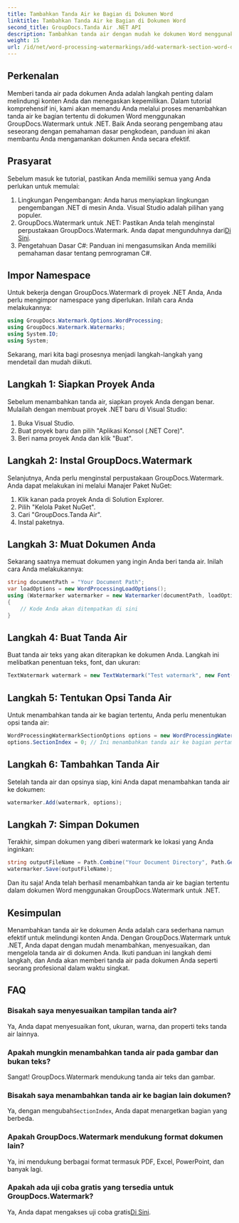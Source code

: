 ```yaml
---
title: Tambahkan Tanda Air ke Bagian di Dokumen Word
linktitle: Tambahkan Tanda Air ke Bagian di Dokumen Word
second_title: GroupDocs.Tanda Air .NET API
description: Tambahkan tanda air dengan mudah ke dokumen Word menggunakan GroupDocs.Watermark untuk .NET. Lindungi konten Anda dengan panduan sederhana ini.
weight: 15
url: /id/net/word-processing-watermarkings/add-watermark-section-word-docs/
---
```

## Perkenalan
Memberi tanda air pada dokumen Anda adalah langkah penting dalam melindungi konten Anda dan menegaskan kepemilikan. Dalam tutorial komprehensif ini, kami akan memandu Anda melalui proses menambahkan tanda air ke bagian tertentu di dokumen Word menggunakan GroupDocs.Watermark untuk .NET. Baik Anda seorang pengembang atau seseorang dengan pemahaman dasar pengkodean, panduan ini akan membantu Anda mengamankan dokumen Anda secara efektif.
## Prasyarat
Sebelum masuk ke tutorial, pastikan Anda memiliki semua yang Anda perlukan untuk memulai:
1. Lingkungan Pengembangan: Anda harus menyiapkan lingkungan pengembangan .NET di mesin Anda. Visual Studio adalah pilihan yang populer.
2.  GroupDocs.Watermark untuk .NET: Pastikan Anda telah menginstal perpustakaan GroupDocs.Watermark. Anda dapat mengunduhnya dari[Di Sini](https://releases.groupdocs.com/Watermark/net/).
3. Pengetahuan Dasar C#: Panduan ini mengasumsikan Anda memiliki pemahaman dasar tentang pemrograman C#.
## Impor Namespace
Untuk bekerja dengan GroupDocs.Watermark di proyek .NET Anda, Anda perlu mengimpor namespace yang diperlukan. Inilah cara Anda melakukannya:
```csharp
using GroupDocs.Watermark.Options.WordProcessing;
using GroupDocs.Watermark.Watermarks;
using System.IO;
using System;
```
Sekarang, mari kita bagi prosesnya menjadi langkah-langkah yang mendetail dan mudah diikuti.
## Langkah 1: Siapkan Proyek Anda
Sebelum menambahkan tanda air, siapkan proyek Anda dengan benar. Mulailah dengan membuat proyek .NET baru di Visual Studio:
1. Buka Visual Studio.
2. Buat proyek baru dan pilih "Aplikasi Konsol (.NET Core)".
3. Beri nama proyek Anda dan klik "Buat".
## Langkah 2: Instal GroupDocs.Watermark
Selanjutnya, Anda perlu menginstal perpustakaan GroupDocs.Watermark. Anda dapat melakukan ini melalui Manajer Paket NuGet:
1. Klik kanan pada proyek Anda di Solution Explorer.
2. Pilih "Kelola Paket NuGet".
3. Cari "GroupDocs.Tanda Air".
4. Instal paketnya.
## Langkah 3: Muat Dokumen Anda
Sekarang saatnya memuat dokumen yang ingin Anda beri tanda air. Inilah cara Anda melakukannya:
```csharp
string documentPath = "Your Document Path";
var loadOptions = new WordProcessingLoadOptions();
using (Watermarker watermarker = new Watermarker(documentPath, loadOptions))
{
    // Kode Anda akan ditempatkan di sini
}
```
## Langkah 4: Buat Tanda Air
Buat tanda air teks yang akan diterapkan ke dokumen Anda. Langkah ini melibatkan penentuan teks, font, dan ukuran:
```csharp
TextWatermark watermark = new TextWatermark("Test watermark", new Font("Arial", 19));
```
## Langkah 5: Tentukan Opsi Tanda Air
Untuk menambahkan tanda air ke bagian tertentu, Anda perlu menentukan opsi tanda air:
```csharp
WordProcessingWatermarkSectionOptions options = new WordProcessingWatermarkSectionOptions();
options.SectionIndex = 0; // Ini menambahkan tanda air ke bagian pertama
```
## Langkah 6: Tambahkan Tanda Air
Setelah tanda air dan opsinya siap, kini Anda dapat menambahkan tanda air ke dokumen:
```csharp
watermarker.Add(watermark, options);
```
## Langkah 7: Simpan Dokumen
Terakhir, simpan dokumen yang diberi watermark ke lokasi yang Anda inginkan:
```csharp
string outputFileName = Path.Combine("Your Document Directory", Path.GetFileName(documentPath));
watermarker.Save(outputFileName);
```
Dan itu saja! Anda telah berhasil menambahkan tanda air ke bagian tertentu dalam dokumen Word menggunakan GroupDocs.Watermark untuk .NET.
## Kesimpulan
Menambahkan tanda air ke dokumen Anda adalah cara sederhana namun efektif untuk melindungi konten Anda. Dengan GroupDocs.Watermark untuk .NET, Anda dapat dengan mudah menambahkan, menyesuaikan, dan mengelola tanda air di dokumen Anda. Ikuti panduan ini langkah demi langkah, dan Anda akan memberi tanda air pada dokumen Anda seperti seorang profesional dalam waktu singkat.
## FAQ
### Bisakah saya menyesuaikan tampilan tanda air?
Ya, Anda dapat menyesuaikan font, ukuran, warna, dan properti teks tanda air lainnya.
### Apakah mungkin menambahkan tanda air pada gambar dan bukan teks?
Sangat! GroupDocs.Watermark mendukung tanda air teks dan gambar.
### Bisakah saya menambahkan tanda air ke bagian lain dokumen?
 Ya, dengan mengubah`SectionIndex`, Anda dapat menargetkan bagian yang berbeda.
### Apakah GroupDocs.Watermark mendukung format dokumen lain?
Ya, ini mendukung berbagai format termasuk PDF, Excel, PowerPoint, dan banyak lagi.
### Apakah ada uji coba gratis yang tersedia untuk GroupDocs.Watermark?
 Ya, Anda dapat mengakses uji coba gratis[Di Sini](https://releases.groupdocs.com/).